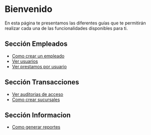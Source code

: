 # **Bienvenido**

En esta página te presentamos las diferentes guías que te permitirán realizar cada
 una de las funcionalidades disponibles para ti.

## Sección Empleados

 - [Como crear un empleado](CrearEmpleado/)
 - [Ver usuarios](VerUsuarios/)
 - [Ver prestamos por usuario](VerPrestamosUsuarios/)

## Sección Transacciones

 - [Ver auditorias de acceso](VerAuditorias/)
 - [Como crear sucursales](CrearSucursal/)

## Sección Informacion

 - [Como generar reportes](Reportes/)